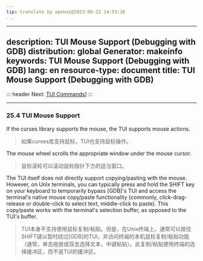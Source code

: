 ```yaml
---
tip: translate by openai@2023-06-23 14:53:26
...
```

---
description: TUI Mouse Support (Debugging with GDB)
distribution: global
Generator: makeinfo
keywords: TUI Mouse Support (Debugging with GDB)
lang: en
resource-type: document
title: TUI Mouse Support (Debugging with GDB)
---
::: header
Next: [TUI Commands](TUI-Commands.html#TUI-Commands)]
:::

---

### 25.4 TUI Mouse Support


If the curses library supports the mouse, the TUI supports mouse actions.

> 如果curses库支持鼠标，TUI也支持鼠标操作。


The mouse wheel scrolls the appropriate window under the mouse cursor.

> 鼠标滚轮可以滚动鼠标指针下方的适当窗口。


The TUI itself does not directly support copying/pasting with the mouse. However, on Unix terminals, you can typically press and hold the SHIFT key on your keyboard to temporarily bypass [GDB]'s TUI and access the terminal's native mouse copy/paste functionality (commonly, click-drag-release or double-click to select text, middle-click to paste). This copy/paste works with the terminal's selection buffer, as opposed to the TUI's buffer.

> TUI本身不支持使用鼠标复制/粘贴。但是，在Unix终端上，通常可以按住SHIFT键以暂时绕过[GDB]的TUI，并访问终端的本机鼠标复制/粘贴功能（通常，单击拖放或双击选择文本，中键粘贴）。此复制/粘贴使用终端的选择缓冲区，而不是TUI的缓冲区。
